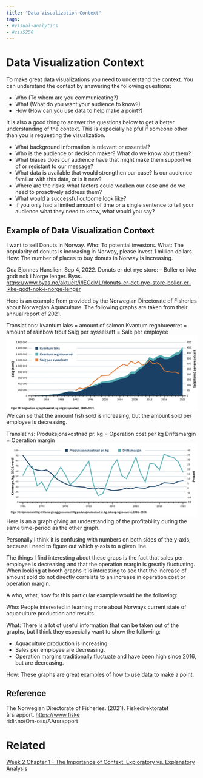 ```yaml
---
title: "Data Visualization Context"
tags:
- #visual-analytics 
- #cis5250 
---
```

# Data Visualization Context
To make great data visualizations you need to understand the context. You can understand the context by answering the following questions: 
- Who (To whom are you communicating?)
- What (What do you want your audience to know?)
- How (How can you use data to help make a point?)

It is also a good thing to answer the questions below to get a better understanding of the context. This is especially helpful if someone other than you is requesting the visualization.
- What background information is relevant or essential?
- Who is the audience or decision maker? What do we know abut them?
- What biases does our audience have that might make them supportive of or resistant to our message?
- What data is available that would strengthen our case? Is our audience familiar with this data, or is it new?
- Where are the risks: what factors could weaken our case and do we need to proactively address them?
- What would a successful outcome look like?
- If you only had a limited amount of time or a single sentence to tell your audience what they need to know, what would you say?

## Example of Data Visualization Context
I want to sell Donuts in Norway.
Who: To potential investors.
What: The popularity of donuts is increasing in Norway, please invest 1 million dollars.
How: The number of places to buy donuts in Norway is increasing.

Oda Bjønnes Hanslien. Sep 4, 2022. Donuts er det nye store: – Boller er ikke godt nok i Norge lenger. Byas. https://www.byas.no/aktuelt/i/lEGdML/donuts-er-det-nye-store-boller-er-ikke-godt-nok-i-norge-lenger


Here is an example from provided by the Norwegian Directorate of Fisheries about Norwegian Aquaculture. The following graphs are taken from their annual report of 2021.

Translations:
kvantum laks = amount of salmon
Kvantum regnbueørret = amount of rainbow trout
Salg per sysselsatt = Sale per employee
![](attachments/Pasted%20image%2020220906213748.png)
We can se that the amount fish sold is increasing, but the amount sold per employee is decreasing.

Translatins:
Produksjonskostnad pr. kg = Operation cost per kg
Driftsmargin = Operation margin
![](attachments/Pasted%20image%2020220906213442.png)
Here is an a graph giving an understanding of the profitability during the same time-period as the other graph.

Personally I think it is confusing with numbers on both sides of the y-axis, because I need to figure out which y-axis to a given line.

The things I find interesting about these graps is the fact that sales per employee is decreasing and that the operation margin is greatly fluctuating.
When looking at booth graphs it is interesting  to see that the increase of amount sold do not directly correlate to an increase in operation cost or operation margin.

A who, what, how for this particular example would be the following:

Who: People interested in learning more about Norways current state of aquaculture production and results.

What: There is a lot of useful information that can be taken out of the graphs, but I think they especially want to show the following:
- Aquaculture production is increasing. 
- Sales per employee are decreasing. 
- Operation margins traditionally fluctuate and have been high since 2016, but are decreasing. 

How: These graphs are great examples of how to use data to make a point. 

## Reference
The Norwegian Directorate of Fisheries. (2021). Fiskedirektoratet årsrapport. https://www.fiske  
    ridir.no/Om-oss/AArsrapport


# Related
[Week 2 Chapter 1 - The Importance of Context. Exploratory vs. Explanatory Analysis](Week%202%20Chapter%201%20-%20The%20Importance%20of%20Context.%20Exploratory%20vs.%20Explanatory%20Analysis.md)



